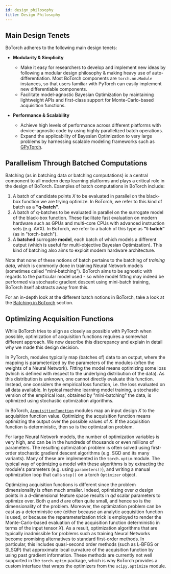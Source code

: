 ```yaml
---
id: design_philosophy
title: Design Philosophy
---
```


## Main Design Tenets

BoTorch adheres to the following main design tenets:
* **Modularity & Simplicity**
  * Make it easy for researchers to develop and implement new ideas by following
    a modular design philosophy & making heavy use of auto-differentiation. Most
    BoTorch components are `torch.nn.Module` instances, so that users familiar
    with PyTorch can easily implement new differentiable
    components.
  * Facilitate model-agnostic Bayesian Optimization by maintaining lightweight
    APIs and first-class support for Monte-Carlo-based acquisition functions.

* **Performance & Scalability**
  * Achieve high levels of performance across different platforms with
    device-agnostic code by using highly parallelized batch operations.
  * Expand the applicability of Bayesian Optimization to very large problems by
    harnessing scalable modeling frameworks such as
    [GPyTorch](https://gpytorch.ai).


## Parallelism Through Batched Computations

Batching (as in batching data or batching computations) is a central component
to all modern deep learning platforms and plays a critical role in the design of
BoTorch. Examples of batch computations in BoTorch include:

1. A batch of candidate points $X$ to be evaluated in parallel on the black-box
   function we are trying optimize. In BoTorch, we refer to this kind of batch
   as a **"q-batch"**.
2. A batch of q-batches to be evaluated in parallel on the surrogate model of
   the black-box function. These facilitate fast evaluation on modern hardware
   such as GPUs and multi-core CPUs with advanced instruction sets (e.g. AVX).
   In BoTorch, we refer to a batch of this type as **"t-batch"** (as in
   "torch-batch").
3. A **batched** surrogate **model**, each batch of which models a different
   output (which is useful for multi-objective Bayesian Optimization). This kind
   of batching also aims to exploit modern hardware architecture.

Note that none of these notions of batch pertains to the batching of *training
data*, which is commonly done in training Neural Network models (sometimes
called "mini-batching"). BoTorch aims to be agnostic with regards to the
particular model used - so while model fitting may indeed be performed via
stochastic gradient descent using mini-batch training, BoTorch itself abstracts
away from this.

For an in-depth look at the different batch notions in BoTorch, take a look at
the [Batching in BoTorch](batching) section.


## Optimizing Acquisition Functions

While BoTorch tries to align as closely as possible with PyTorch when possible,
optimization of acquisition functions requires a somewhat different approach.
We now describe this discrepancy and explain in detail why we made this design
decision.

In PyTorch, modules typically map (batches of) data to an output, where the
mapping is parameterized by the parameters of the modules (often the weights
of a Neural Network). Fitting the model means optimizing some loss (which is
defined with respect to the underlying distribution of the data).
As this distribution is unknown, one cannot directly evaluate this function.
Instead, one considers the empirical loss function, i.e. the loss evaluated on
all data available. In typical machine learning model training, a stochastic
version of the empirical loss, obtained by "mini-batching" the data, is
optimized using stochastic optimization algorithms.

In BoTorch, [`AcquisitionFunction`](../api/acquisition.html#acquisitionfunction)
modules map an input design $X$ to the acquisition function value. Optimizing
the acquisition function means optimizing the output over the possible values of
$X$. If the acquisition function is deterministic, then so is the optimization
problem.

For large Neural Network models, the number of optimization variables is very
high, and can be in the hundreds of thousands or even millions of parameters.
The resulting optimization problem is often solved using first-order
stochastic gradient descent algorithms (e.g. SGD and its many variants).
Many of these are implemented in the `torch.optim` module. The typical way of
optimizing a model with these algorithms is by extracting the module's
parameters (e.g. using `parameters()`), and writing a manual optimization loop
that calls `step()` on a torch `Optimizer` object.

Optimizing acquisition functions is different since the problem dimensionality
is often much smaller. Indeed, optimizing over $q$ design points in a
$d$-dimensional feature space results in $qd$ scalar parameters to optimize
over. Both $q$ and $d$ are often quite small, and hence so is the dimensionality
of the problem.
Moreover, the optimization problem can be cast as a deterministic one (either
because an analytic acquisition function is used, or because the
reparameterization trick is employed to render the Monte-Carlo-based evaluation
of the acquisition function deterministic in terms of the input tensor $X$).
As a result, optimization algorithms that are typically inadmissible for
problems such as training Neural Networks become promising alternatives to
standard first-order methods. In particular, this includes quasi-second order
methods (such as L-BFGS or SLSQP) that approximate local curvature of the
acquisition function by using past gradient information.
These methods are currently not well supported in the `torch.optim` package,
which is why BoTorch provides a custom interface that wraps the optimizers from
the `scipy.optimize` module.
